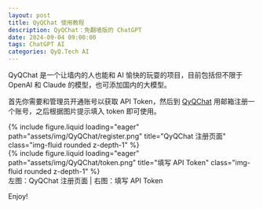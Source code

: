 ```yaml
---
layout: post
title: QyQChat 使用教程
description: QyQChat：免翻墙版的 ChatGPT
date: 2024-09-04 09:00:00
tags: ChatGPT AI
categories: QyQ.Tech AI
---
```

QyQChat 是一个让墙内的人也能和 AI 愉快的玩耍的项目，目前包括但不限于 OpenAI 和 Claude 的模型，也可添加国内的大模型。

首先你需要和管理员开通账号以获取 API Token，然后到 [QyQChat](https://qyqchat.cpolar.cn) 用邮箱注册一个账号，之后根据图片提示填入 token 即可使用。

<div class="row mt-3">
    <div class="col-sm mt-3 mt-md-0">
        {% include figure.liquid loading="eager" path="assets/img/QyQChat/register.png" title="QyQChat 注册页面" class="img-fluid rounded z-depth-1" %}
    </div>
    <div class="col-sm mt-3 mt-md-0">
        {% include figure.liquid loading="eager" path="assets/img/QyQChat/token.png" title="填写 API Token" class="img-fluid rounded z-depth-1" %}
    </div>
</div>
<div class="caption">
    左图：QyQChat 注册页面 | 右图：填写 API Token
</div>

Enjoy!
